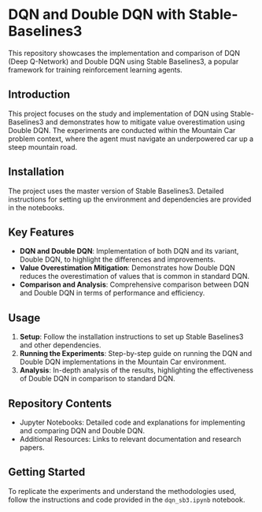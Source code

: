 # DQN and Double DQN with Stable-Baselines3

This repository showcases the implementation and comparison of DQN (Deep Q-Network) and Double DQN using Stable Baselines3, a popular framework for training reinforcement learning agents.

## Introduction
This project focuses on the study and implementation of DQN using Stable-Baselines3 and demonstrates how to mitigate value overestimation using Double DQN. The experiments are conducted within the Mountain Car problem context, where the agent must navigate an underpowered car up a steep mountain road.

## Installation
The project uses the master version of Stable Baselines3. Detailed instructions for setting up the environment and dependencies are provided in the notebooks.

## Key Features
- **DQN and Double DQN**: Implementation of both DQN and its variant, Double DQN, to highlight the differences and improvements.
- **Value Overestimation Mitigation**: Demonstrates how Double DQN reduces the overestimation of values that is common in standard DQN.
- **Comparison and Analysis**: Comprehensive comparison between DQN and Double DQN in terms of performance and efficiency.

## Usage
1. **Setup**: Follow the installation instructions to set up Stable Baselines3 and other dependencies.
2. **Running the Experiments**: Step-by-step guide on running the DQN and Double DQN implementations in the Mountain Car environment.
3. **Analysis**: In-depth analysis of the results, highlighting the effectiveness of Double DQN in comparison to standard DQN.

## Repository Contents
- Jupyter Notebooks: Detailed code and explanations for implementing and comparing DQN and Double DQN.
- Additional Resources: Links to relevant documentation and research papers.

## Getting Started
To replicate the experiments and understand the methodologies used, follow the instructions and code provided in the `dqn_sb3.ipynb` notebook.
